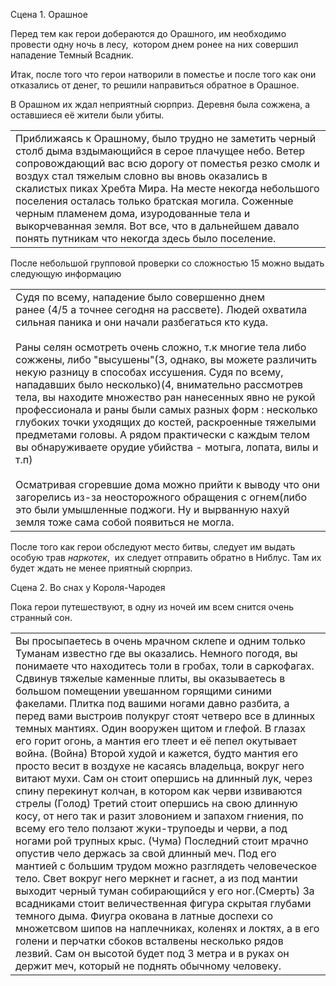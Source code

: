 Сцена 1. Орашное 

Перед тем как герои добераются до Орашного, им необходимо провести одну ночь в лесу,  котором днем ронее на них совершил нападение Темный Всадник. 

Итак, после того что герои натворили в поместье и после того как они отказались от денег, то решили направиться обратное в Орашное. 

В Орашном их ждал неприятный сюрприз. Деревня была сожжена, а оставшиеся её жители были убиты. 

|   |
|---|
|Приближаясь к Орашному, было трудно не заметить черный столб дыма вздымающийся в серое плачущее небо. Ветер сопровождающий вас всю дорогу от поместья резко смолк и воздух стал тяжелым словно вы вновь оказались в скалистых пиках Хребта Мира. На месте некогда небольшого поселения осталась только братская могила. Соженные черным пламенем дома, изуродованные тела и выкорчеванная земля. Вот все, что в дальнейшем давало понять путникам что некогда здесь было поселение.|

После небольшой групповой проверки со сложностью 15 можно выдать следующую информацию 

|   |
|---|
|Судя по всему, нападение было совершенно днем ранее (4/5 а точнее сегодня на рассвете). Людей охватила сильная паника и они начали разбегаться кто куда.  <br><br>Раны селян осмотреть очень сложно, т.к многие тела либо сожжены, либо "высушены"(3, однако, вы можете различить некую разницу в способах иссушения. Судя по всему, нападавших было несколько)(4, внимательно рассмотрев тела, вы находите множество ран нанесенных явно не рукой профессионала и раны были самых разных форм : несколько глубоких точки уходящих до костей, раскроенные тяжелыми предметами головы. А рядом практически с каждым телом вы обнаруживаете орудие убийства - мотыга, лопата, вилы и т.п) <br><br>Осматривая сгоревшие дома можно прийти к выводу что они загорелись из-за неосторожного обращения с огнем(либо это были умышленные поджоги. Ну и вырванную нахуй земля тоже сама собой появиться не могла.|

После того как герои обследуют место битвы, следует им выдать особую трав *наркотек*,  их следует отправить обратно в Ниблус. Там их будет ждать не менее приятный сюрприз. 

Сцена 2. Во снах у Короля-Чародея 

Пока герои путешествуют, в одну из ночей им всем снится очень странный сон. 

|   |
|---|
|Вы просыпаетесь в очень мрачном склепе и одним только Туманам известно где вы оказались. Немного погодя, вы понимаете что находитесь толи в гробах, толи в саркофагах. Сдвинув тяжелые каменные плиты, вы оказываетесь в большом помещении увешанном горящими синими факелами. Плитка под вашими ногами давно разбита, а перед вами выстроив полукруг стоят четверо все в длинных темных мантиях. Один вооружен щитом и глефой. В глазах его горит огонь, а мантия его тлеет и её пепел окутывает война. (Война) Второй худой и кажется, будто мантия его просто весит в воздухе не касаясь владельца, вокруг него витают мухи. Сам он стоит опершись на длинный лук, через спину перекинут колчан, в котором как черви извиваются стрелы (Голод) Третий стоит опершись на свою длинную косу, от него так и разит зловонием и запахом гниения, по всему его тело ползают жуки-трупоеды и черви, а под ногами рой трупных крыс. (Чума) Последний стоит мрачно опустив чело держась за свой длинный меч. Под его мантией с большим трудом можно разглядеть человеческое тело. Свет вокруг него меркнет и гаснет, а из под мантии выходит черный туман собирающийся у его ног.(Смерть) За всадниками стоит величественная фигура скрытая глубами темного дыма. Фиугра окована в латные доспехи со множетсвом шипов на наплечниках, коленях и локтях, а в его голени и перчатки сбоков всталвены несколько рядов лезвий. Сам он высотой будет под 3 метра и в руках он держит меч, который не поднять обычному человеку.|